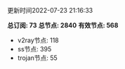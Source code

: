 更新时间2022-07-23 21:16:33

**总订阅: 73**
**总节点: 2840**
**有效节点: 568**
- v2ray节点: 118
- ss节点: 395
- trojan节点: 55
